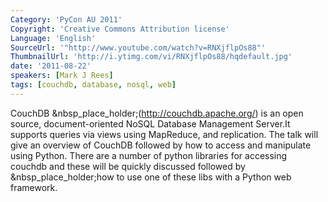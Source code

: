 ```yaml
---
Category: 'PyCon AU 2011'
Copyright: 'Creative Commons Attribution license'
Language: 'English'
SourceUrl: '"http://www.youtube.com/watch?v=RNXjflpOs88"'
ThumbnailUrl: 'http://i.ytimg.com/vi/RNXjflpOs88/hqdefault.jpg'
date: '2011-08-22'
speakers: [Mark J Rees]
tags: [couchdb, database, nosql, web]
---
```

CouchDB &nbsp_place_holder;(http://couchdb.apache.org/) is an open source,
document-oriented NoSQL Database Management Server.It supports queries via
views using MapReduce, and replication. The talk will give an overview of
CouchDB followed by how to access and manipulate using Python. There are a
number of python libraries for accessing couchdb and these will be quickly
discussed followed by &nbsp_place_holder;how to use one of these libs with a
Python web framework.

